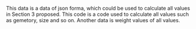 This data is a data of json forma, which could be used to calculate all values in Section 3 proposed.
This code is a code used to calculate all values such as gemetory, size and so on.
Another data is weight values of all values.
